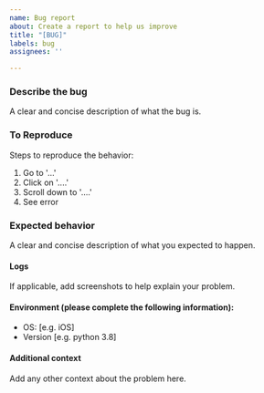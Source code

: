 ```yaml
---
name: Bug report
about: Create a report to help us improve
title: "[BUG]"
labels: bug
assignees: ''

---
```


### Describe the bug
A clear and concise description of what the bug is.

### To Reproduce
Steps to reproduce the behavior:
1. Go to '...'
2. Click on '....'
3. Scroll down to '....'
4. See error

### Expected behavior
A clear and concise description of what you expected to happen.

#### Logs
If applicable, add screenshots to help explain your problem.

#### Environment (please complete the following information):
 - OS: [e.g. iOS]
 - Version [e.g. python 3.8]

#### Additional context
Add any other context about the problem here.

